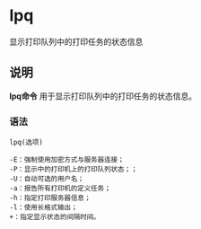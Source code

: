 lpq
===

显示打印队列中的打印任务的状态信息

## 说明

**lpq命令** 用于显示打印队列中的打印任务的状态信息。

### 语法  

```
lpq(选项)
```

  

```
-E：强制使用加密方式与服务器连接；
-P：显示中的打印机上的打印队列状态；；
-U：自动可选的用户名；
-a：报告所有打印机的定义任务；
-h：指定打印服务器信息；
-l：使用长格式输出；
+：指定显示状态的间隔时间。
```


